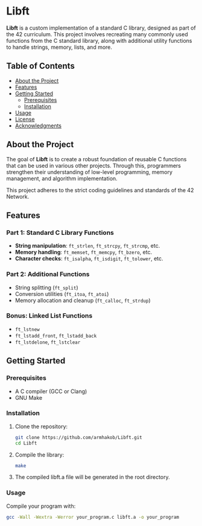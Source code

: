 # Libft


**Libft** is a custom implementation of a standard C library, designed as part of the 42 curriculum. This project involves recreating many commonly used functions from the C standard library, along with additional utility functions to handle strings, memory, lists, and more.

## Table of Contents

- [About the Project](#about-the-project)
- [Features](#features)
- [Getting Started](#getting-started)
  - [Prerequisites](#prerequisites)
  - [Installation](#installation)
- [Usage](#usage)
- [License](#license)
- [Acknowledgments](#acknowledgments)

## About the Project

The goal of **Libft** is to create a robust foundation of reusable C functions that can be used in various other projects. Through this, programmers strengthen their understanding of low-level programming, memory management, and algorithm implementation.

This project adheres to the strict coding guidelines and standards of the 42 Network.

## Features

### Part 1: Standard C Library Functions

- **String manipulation**: `ft_strlen`, `ft_strcpy`, `ft_strcmp`, etc.
- **Memory handling**: `ft_memset`, `ft_memcpy`, `ft_bzero`, etc.
- **Character checks**: `ft_isalpha`, `ft_isdigit`, `ft_tolower`, etc.

### Part 2: Additional Functions

- String splitting (`ft_split`)
- Conversion utilities (`ft_itoa`, `ft_atoi`)
- Memory allocation and cleanup (`ft_calloc`, `ft_strdup`)

### Bonus: Linked List Functions

- `ft_lstnew`
- `ft_lstadd_front`, `ft_lstadd_back`
- `ft_lstdelone`, `ft_lstclear`

## Getting Started

### Prerequisites

- A C compiler (GCC or Clang)
- GNU Make

### Installation

1. Clone the repository:
   ```bash
   git clone https://github.com/armhakob/Libft.git
   cd Libft
2. Compile the library:
   ```bash
   make
3. The compiled libft.a file will be generated in the root directory.


### Usage

Compile your program with:
  ```bash
  gcc -Wall -Wextra -Werror your_program.c libft.a -o your_program
